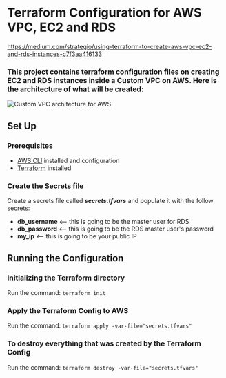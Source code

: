 # Terraform Configuration for AWS VPC, EC2 and RDS
https://medium.com/strategio/using-terraform-to-create-aws-vpc-ec2-and-rds-instances-c7f3aa416133
### This project contains terraform configuration files on creating EC2 and RDS instances inside a Custom VPC on AWS. Here is the architecture of what will be created:

![Custom VPC architecture for AWS](https://miro.medium.com/max/700/1*Oxp7FZT4Z9RWqpnJn-hHqw.png)

## Set Up
### Prerequisites
- [AWS CLI](https://docs.aws.amazon.com/cli/latest/userguide/getting-started-install.html) installed and configuration
- [Terraform](https://www.terraform.io/downloads) installed

### Create the Secrets file
Create a secrets file called ***secrets.tfvars*** and populate it with the follow secrets:
  - **db_username** <-- this is going to be the master user for RDS
  - **db_password** <-- this is going to be the RDS master user's password
  - **my_ip** <-- this is going to be your public IP

## Running the Configuration
### Initializing the Terraform directory
Run the command: `terraform init`

### Apply the Terraform Config to AWS
Run the command: `terraform apply -var-file="secrets.tfvars"`

### To destroy everything that was created by the Terraform Config
Run the command: `terraform destroy -var-file="secrets.tfvars"`

